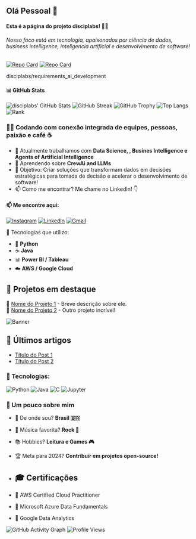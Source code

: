 ## Olá Pessoal 👋

<!--
**disciplabs/disciplabs** is a ✨ _special_ ✨ repository because its `README.md` (this file) appears on your GitHub profile.

Here are some ideas to get you started:

- 🔭 I’m currently working on ...
- 🌱 I’m currently learning ...
- 👯 I’m looking to collaborate on ...
- 🤔 I’m looking for help with ...
- 💬 Ask me about ...
- 📫 How to reach me: ...
- 😄 Pronouns: ...
- ⚡ Fun fact: ...

![WakaTime Stats](https://github-readme-stats.vercel.app/api/wakatime?username=disciplabs)
![Metrics](https://github-metrics.lecoq.io/disciplabs)
![Snake animation](https://github.com/disciplabs/disciplabs/blob/output/github-contribution-grid-snake.svg)


-->
#### Esta é a página do projeto disciplabs! 👋🚀  
###### Nosso foco está em tecnologia, apaixonados por ciência de dados, business intelligence, inteligencia artificial e desenvolvimento de software!

[![Repo Card](https://github-readme-stats.vercel.app/api/pin/?username=disciplabs&repo=labin&theme=dark)](https://github.com/disciplabs/labin) 
[![Repo Card](https://github-readme-stats.vercel.app/api/pin/?username=disciplabs&repo=lae1&theme=dark)](https://github.com/disciplabs/lae1)

disciplabs/requirements_ai_development


#### 📊 GitHub Stats
![disciplabs' GitHub Stats](https://github-readme-stats.vercel.app/api?username=disciplabs&show_icons=true&theme=dark) ![GitHub Streak](https://streak-stats.demolab.com/?user=disciplabs&theme=dark)
![GitHub Trophy](https://github-profile-trophy.vercel.app/?username=disciplabs&theme=darkhub) 
![Top Langs](https://github-readme-stats.vercel.app/api/top-langs/?username=disciplabs&layout=compact&theme=dark) ![Rank](https://github-profile-summary-cards.vercel.app/api/cards/profile-details?username=disciplabs&theme=github_dark)

### 👨‍💻 Codando com conexão integrada de equipes, pessoas, paixão e café ☕

- 🔭 Atualmente trabalhamos com **Data Science, , Busines Intelligence e Agents of Artificial Intelligence**
- 🌱 Aprendendo sobre **CrewAi and LLMs**
- 🎯 Objetivo: Criar soluções que transformam dados em decisões estratégicas para tomada de decisão e acelerar o desenvolvimento de software!
- 📫 Como me encontrar? Me chame no LinkedIn! 👇
#### 📫 Me encontre aqui:
[![Instagram](https://img.shields.io/badge/Instagram-E4405F?style=for-the-badge&logo=instagram&logoColor=white)](https://instagram.com/SEU_USUARIO)
[![LinkedIn](https://img.shields.io/badge/LinkedIn-0077B5?style=for-the-badge&logo=linkedin&logoColor=white)](https://linkedin.com/in/SEU_USUARIO)
[![Gmail](https://img.shields.io/badge/Gmail-D14836?style=for-the-badge&logo=gmail&logoColor=white)](mailto:SEUEMAIL@gmail.com)


🚀 Tecnologias que utilizo:
- 🐍 **Python**
- ☕ **Java**
- 📊 **Power BI / Tableau**
- ☁️ **AWS / Google Cloud**

## 📌 Projetos em destaque
🔹 [Nome do Projeto 1](https://github.com/SEU_USUARIO/NomeDoProjeto1) - Breve descrição sobre ele.  
🔹 [Nome do Projeto 2](https://github.com/SEU_USUARIO/NomeDoProjeto2) - Outro projeto incrível!  


![Banner](https://link_para_seu_banner.com/imagem.png)



## 📝 Últimos artigos
<!-- BLOG-POST-LIST:START -->
- [Título do Post 1](https://medium.com/SEU-LINK)
- [Título do Post 2](https://dev.to/SEU-LINK)
<!-- BLOG-POST-LIST:END -->


### 🚀 Tecnologias:
![Python](https://img.shields.io/badge/Python-3776AB?style=for-the-badge&logo=python&logoColor=white)
![Java](https://img.shields.io/badge/Java-ED8B00?style=for-the-badge&logo=openjdk&logoColor=white)
![C](https://img.shields.io/badge/C-00599C?style=for-the-badge&logo=c&logoColor=white)
![Jupyter](https://img.shields.io/badge/Jupyter-F37626?style=for-the-badge&logo=jupyter&logoColor=white)


### 🎲 Um pouco sobre mim
- 📌 De onde sou? **Brasil 🇧🇷**
- 🎵 Música favorita? **Rock 🎸**
- 📚 Hobbies? **Leitura e Games 🎮**
- 🏆 Meta para 2024? **Contribuir em projetos open-source!**

- ## 🎓 Certificações
- 📜 AWS Certified Cloud Practitioner
- 📜 Microsoft Azure Data Fundamentals
- 📜 Google Data Analytics

![GitHub Activity Graph](https://github-readme-activity-graph.vercel.app/graph?username=disciplabs&theme=github-dark)
![Profile Views](https://komarev.com/ghpvc/?username=disciplabs&color=blue)



